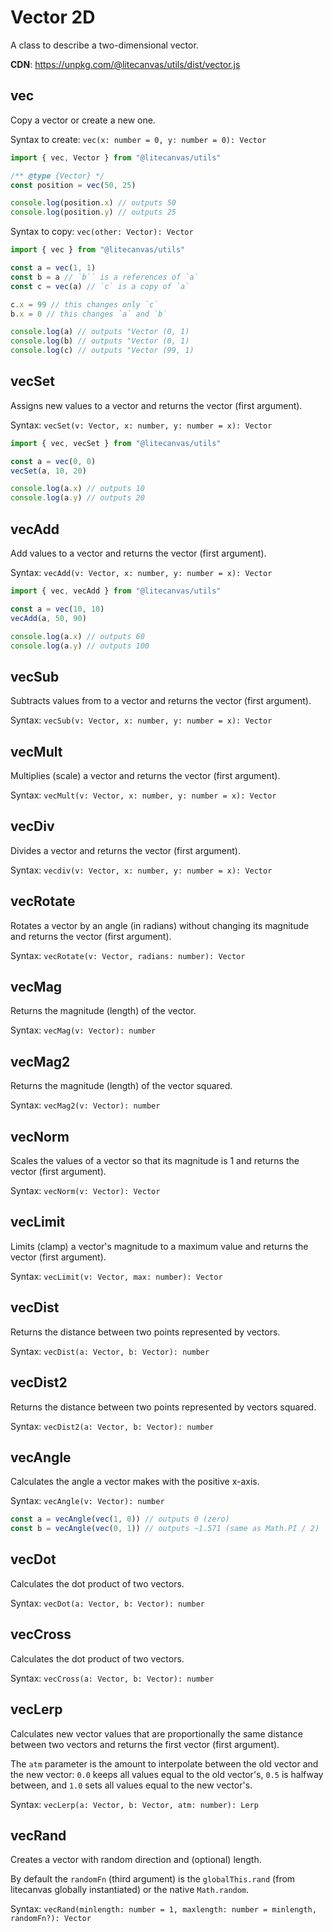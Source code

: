 # Vector 2D

A class to describe a two-dimensional vector.

**CDN**: https://unpkg.com/@litecanvas/utils/dist/vector.js

## vec

Copy a vector or create a new one.

Syntax to create: `vec(x: number = 0, y: number = 0): Vector`

```js
import { vec, Vector } from "@litecanvas/utils"

/** @type {Vector} */
const position = vec(50, 25)

console.log(position.x) // outputs 50
console.log(position.y) // outputs 25
```

Syntax to copy: `vec(other: Vector): Vector`

```js
import { vec } from "@litecanvas/utils"

const a = vec(1, 1)
const b = a // `b`` is a references of `a`
const c = vec(a) // `c` is a copy of `a`

c.x = 99 // this changes only `c`
b.x = 0 // this changes `a` and `b`

console.log(a) // outputs "Vector (0, 1)
console.log(b) // outputs "Vector (0, 1)
console.log(c) // outputs "Vector (99, 1)
```

## vecSet

Assigns new values to a vector and returns the vector (first argument).

Syntax: `vecSet(v: Vector, x: number, y: number = x): Vector`

```js
import { vec, vecSet } from "@litecanvas/utils"

const a = vec(0, 0)
vecSet(a, 10, 20)

console.log(a.x) // outputs 10
console.log(a.y) // outputs 20
```

## vecAdd

Add values to a vector and returns the vector (first argument).

Syntax: `vecAdd(v: Vector, x: number, y: number = x): Vector`

```js
import { vec, vecAdd } from "@litecanvas/utils"

const a = vec(10, 10)
vecAdd(a, 50, 90)

console.log(a.x) // outputs 60
console.log(a.y) // outputs 100
```

## vecSub

Subtracts values from to a vector and returns the vector (first argument).

Syntax: `vecSub(v: Vector, x: number, y: number = x): Vector`

## vecMult

Multiplies (scale) a vector and returns the vector (first argument).

Syntax: `vecMult(v: Vector, x: number, y: number = x): Vector`

## vecDiv

Divides a vector and returns the vector (first argument).

Syntax: `vecdiv(v: Vector, x: number, y: number = x): Vector`

## vecRotate

Rotates a vector by an angle (in radians) without changing its magnitude and returns the vector (first argument).

Syntax: `vecRotate(v: Vector, radians: number): Vector`

## vecMag

Returns the magnitude (length) of the vector.

Syntax: `vecMag(v: Vector): number`

## vecMag2

Returns the magnitude (length) of the vector squared.

Syntax: `vecMag2(v: Vector): number`

## vecNorm

Scales the values of a vector so that its magnitude is 1 and returns the vector (first argument).

Syntax: `vecNorm(v: Vector): Vector`

## vecLimit

Limits (clamp) a vector's magnitude to a maximum value and returns the vector (first argument).

Syntax: `vecLimit(v: Vector, max: number): Vector`

## vecDist

Returns the distance between two points represented by vectors.

Syntax: `vecDist(a: Vector, b: Vector): number`

## vecDist2

Returns the distance between two points represented by vectors squared.

Syntax: `vecDist2(a: Vector, b: Vector): number`

## vecAngle

Calculates the angle a vector makes with the positive x-axis.

Syntax: `vecAngle(v: Vector): number`

```js
const a = vecAngle(vec(1, 0)) // outputs 0 (zero)
const b = vecAngle(vec(0, 1)) // outputs ~1.571 (same as Math.PI / 2)
```

## vecDot

Calculates the dot product of two vectors.

Syntax: `vecDot(a: Vector, b: Vector): number`

## vecCross

Calculates the dot product of two vectors.

Syntax: `vecCross(a: Vector, b: Vector): number`

## vecLerp

Calculates new vector values that are proportionally the same distance
between two vectors and returns the first vector (first argument).

The `atm` parameter is the amount to interpolate between the old vector and the new vector:
`0.0` keeps all values equal to the old vector's, `0.5` is halfway between, and `1.0` sets all
values equal to the new vector's.

Syntax: `vecLerp(a: Vector, b: Vector, atm: number): Lerp`

## vecRand

Creates a vector with random direction and (optional) length.

By default the `randomFn` (third argument) is the `globalThis.rand` (from litecanvas globally instantiated) or the native `Math.random`.

Syntax: `vecRand(minlength: number = 1, maxlength: number = minlength, randomFn?): Vector`

